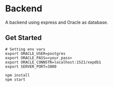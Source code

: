 # Backend
A backend using express and Oracle as database.

## Get Started

```
# Setting env vars
export ORACLE_USER=postgres
export ORACLE_PASS=<your_pass>
export ORACLE_CONNSTR=localhost:1521/xepdb1
export SERVER_PORT=3800

npm install
npm start
```
